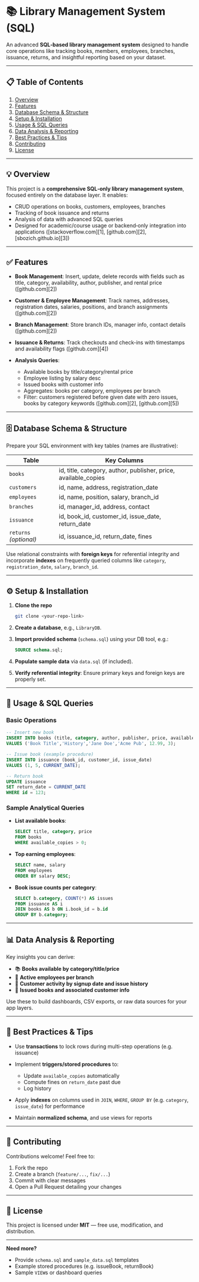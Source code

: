 # 📚 Library Management System (SQL)

An advanced **SQL‑based library management system** designed to handle core operations like tracking books, members, employees, branches, issuance, returns, and insightful reporting based on your dataset.

---

## 📋 Table of Contents

1. [Overview](#overview)
2. [Features](#features)
3. [Database Schema & Structure](#database-schema--structure)
4. [Setup & Installation](#setup--installation)
5. [Usage & SQL Queries](#usage--sql-queries)
6. [Data Analysis & Reporting](#data-analysis--reporting)
7. [Best Practices & Tips](#best-practices--tips)
8. [Contributing](#contributing)
9. [License](#license)

---

## 💡 Overview

This project is a **comprehensive SQL‑only library management system**, focused entirely on the database layer. It enables:

* CRUD operations on books, customers, employees, branches
* Tracking of book issuance and returns
* Analysis of data with advanced SQL queries
* Designed for academic/course usage or backend‑only integration into applications ([stackoverflow.com][1], [github.com][2], [sbozich.github.io][3])

---

## ✅ Features

* **Book Management**: Insert, update, delete records with fields such as title, category, availability, author, publisher, and rental price ([github.com][2])
* **Customer & Employee Management**: Track names, addresses, registration dates, salaries, positions, and branch assignments ([github.com][2])
* **Branch Management**: Store branch IDs, manager info, contact details ([github.com][2])
* **Issuance & Returns**: Track checkouts and check-ins with timestamps and availability flags ([github.com][4])
* **Analysis Queries**:

  * Available books by title/category/rental price
  * Employee listing by salary desc
  * Issued books with customer info
  * Aggregates: books per category, employees per branch
  * Filter: customers registered before given date with zero issues, books by category keywords ([github.com][2], [github.com][5])

---

## 🗄️ Database Schema & Structure

Prepare your SQL environment with key tables (names are illustrative):

| Table                  | Key Columns                                                      |
| ---------------------- | ---------------------------------------------------------------- |
| `books`                | id, title, category, author, publisher, price, available\_copies |
| `customers`            | id, name, address, registration\_date                            |
| `employees`            | id, name, position, salary, branch\_id                           |
| `branches`             | id, manager\_id, address, contact                                |
| `issuance`             | id, book\_id, customer\_id, issue\_date, return\_date            |
| `returns` *(optional)* | id, issuance\_id, return\_date, fines                            |

Use relational constraints with **foreign keys** for referential integrity and incorporate **indexes** on frequently queried columns like `category`, `registration_date`, `salary`, `branch_id`.

---

## ⚙️ Setup & Installation

1. **Clone the repo**

   ```bash
   git clone <your-repo-link>
   ```

2. **Create a database**, e.g., `LibraryDB`.

3. **Import provided schema** (`schema.sql`) using your DB tool, e.g.:

   ```sql
   SOURCE schema.sql;
   ```

4. **Populate sample data** via `data.sql` (if included).

5. **Verify referential integrity**: Ensure primary keys and foreign keys are properly set.

---

## 🚀 Usage & SQL Queries

### Basic Operations

```sql
-- Insert new book
INSERT INTO books (title, category, author, publisher, price, available_copies)
VALUES ('Book Title','History','Jane Doe','Acme Pub', 12.99, 3);

-- Issue book (example procedure)
INSERT INTO issuance (book_id, customer_id, issue_date)
VALUES (1, 5, CURRENT_DATE);

-- Return book
UPDATE issuance
SET return_date = CURRENT_DATE
WHERE id = 123;
```

### Sample Analytical Queries

* **List available books**:

  ```sql
  SELECT title, category, price
  FROM books
  WHERE available_copies > 0;
  ```

* **Top earning employees**:

  ```sql
  SELECT name, salary
  FROM employees
  ORDER BY salary DESC;
  ```

* **Book issue counts per category**:

  ```sql
  SELECT b.category, COUNT(*) AS issues
  FROM issuance AS i
  JOIN books AS b ON i.book_id = b.id
  GROUP BY b.category;
  ```

---

## 📊 Data Analysis & Reporting

Key insights you can derive:

* 📚 **Books available by category/title/price**
* 👥 **Active employees per branch**
* 📅 **Customer activity by signup date and issue history**
* 📖 **Issued books and associated customer info**

Use these to build dashboards, CSV exports, or raw data sources for your app layers.

---

## 🧹 Best Practices & Tips

* Use **transactions** to lock rows during multi-step operations (e.g. issuance)
* Implement **triggers/stored procedures** to:

  * Update `available_copies` automatically
  * Compute fines on `return_date` past due
  * Log history
* Apply **indexes** on columns used in `JOIN`, `WHERE`, `GROUP BY` (e.g. `category`, `issue_date`) for performance
* Maintain **normalized schema**, and use views for reports

---

## 🤝 Contributing

Contributions welcome! Feel free to:

1. Fork the repo
2. Create a branch (`feature/...`, `fix/...`)
3. Commit with clear messages
4. Open a Pull Request detailing your changes

---

## 📝 License

This project is licensed under **MIT** — free use, modification, and distribution.

---

**Need more?**

* Provide `schema.sql` and `sample_data.sql` templates
* Example stored procedures (e.g. issueBook, returnBook)
* Sample `VIEW`s or dashboard queries
